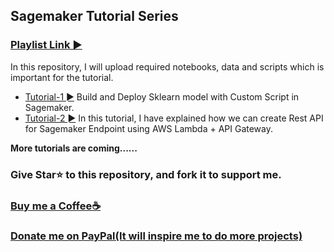 ## Sagemaker Tutorial Series
### [Playlist Link ►](https://youtu.be/HTSDryllx0Y)

In this repository, I will upload required notebooks, data and scripts which is important for the tutorial. 

- [Tutorial-1 ►](https://github.com/Spidy20/Sagemaker-Tutorials/tree/master/Tutorial%20-%201%20Sagemaker%20SKLearn%20Custom%20Script%20Mode) Build and Deploy Sklearn model with Custom Script in Sagemaker. 
- [Tutorial-2 ►](https://github.com/Spidy20/Sagemaker-Tutorials/tree/master/Tutorial%20-%202%20Create%20Rest%20API%20for%20Sagemaker%20Endpoint) In this tutorial, I have explained how we can create Rest API for Sagemaker Endpoint using AWS Lambda + API Gateway.


**More tutorials are coming......**

### Give Star⭐ to this repository, and fork it to support me. 

### [Buy me a Coffee☕](https://www.buymeacoffee.com/spidy20)
### [Donate me on PayPal(It will inspire me to do more projects)](https://www.paypal.me/spidy1820)
